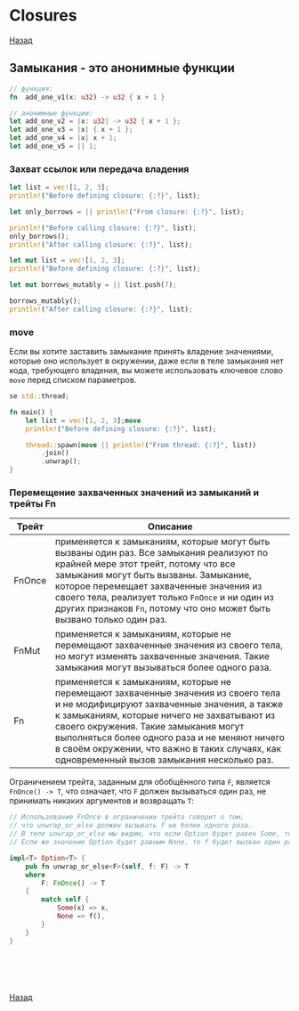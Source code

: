 # Closures

[Назад][back]

## Замыкания - это анонимные функции

```rust
// функция:
fn  add_one_v1(x: u32) -> u32 { x + 1 }

// анонимные функции:
let add_one_v2 = |x: u32| -> u32 { x + 1 };
let add_one_v3 = |x| { x + 1 };
let add_one_v4 = |x| x + 1;
let add_one_v5 = || 1;
```

### Захват ссылок или передача владения

```rust
let list = vec![1, 2, 3];
println!("Before defining closure: {:?}", list);

let only_borrows = || println!("From closure: {:?}", list);

println!("Before calling closure: {:?}", list);
only_borrows();
println!("After calling closure: {:?}", list);
```

```rust
let mut list = vec![1, 2, 3];
println!("Before defining closure: {:?}", list);

let mut borrows_mutably = || list.push(7);

borrows_mutably();
println!("After calling closure: {:?}", list);
```

### move

Если вы хотите заставить замыкание принять владение значениями, которые оно использует в окружении, даже если в теле замыкания нет кода, требующего владения, вы можете использовать ключевое слово `move` перед списком параметров.

```rust
se std::thread;

fn main() {
    let list = vec![1, 2, 3];move
    println!("Before defining closure: {:?}", list);

    thread::spawn(move || println!("From thread: {:?}", list))
        .join()
        .unwrap();
}
```

### Перемещение захваченных значений из замыканий и трейты Fn

| Трейт  | Описание                                                                                                                                                                                                                                                                                                                                                                   |
|--------|----------------------------------------------------------------------------------------------------------------------------------------------------------------------------------------------------------------------------------------------------------------------------------------------------------------------------------------------------------------------------|
| FnOnce | применяется к замыканиям, которые могут быть вызваны один раз. Все замыкания реализуют по крайней мере этот трейт, потому что все замыкания могут быть вызваны. Замыкание, которое перемещает захваченные значения из своего тела, реализует только `FnOnce` и ни один из других признаков `Fn`, потому что оно может быть вызвано только один раз.                        |
| FnMut  | применяется к замыканиям, которые не перемещают захваченные значения из своего тела, но могут изменять захваченные значения. Такие замыкания могут вызываться более одного раза.                                                                                                                                                                                           |
| Fn     | применяется к замыканиям, которые не перемещают захваченные значения из своего тела и не модифицируют захваченные значения, а также к замыканиям, которые ничего не захватывают из своего окружения. Такие замыкания могут выполняться более одного раза и не меняют ничего в своём окружении, что важно в таких случаях, как одновременный вызов замыкания несколько раз. |

Ограничением трейта, заданным для обобщённого типа `F`, является `FnOnce() -> T`, что означает, что `F` должен
вызываться один раз, не принимать никаких аргументов и возвращать `T`:

```rust
// Использование FnOnce в ограничении трейта говорит о том,
// что unwrap_or_else должен вызывать f не более одного раза.
// В теле unwrap_or_else мы видим, что если Option будет равен Some, то f не будет вызван.
// Если же значение Option будет равным None, то f будет вызван один раз.

impl<T> Option<T> {
    pub fn unwrap_or_else<F>(self, f: F) -> T
    where
        F: FnOnce() -> T
    {
        match self {
            Some(x) => x,
            None => f(),
        }
    }
}
```

```rust

```

```rust

```

```rust

```

```rust

```

```rust

```

[Назад][back]

[back]: <.> "Назад к оглавлению"
